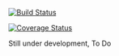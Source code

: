 [![Build Status](https://travis-ci.org/avalonmediasystem/avalon-switchyard.svg)](https://travis-ci.org/avalonmediasystem/avalon-switchyard)

[![Coverage Status](https://coveralls.io/repos/avalonmediasystem/avalon-switchyard/badge.svg?branch=master&service=github)](https://coveralls.io/github/avalonmediasystem/avalon-switchyard?branch=master)

Still under development, To Do

